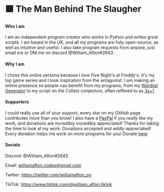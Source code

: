 # 🟪 The Man Behind The Slaugher

#### Who I am
I am an independent program creator who works in Python and writes great scripts. I am based in the UK, and all my programs are fully open-source, as well as intuitive and useful. I also take program requests from anyone, just email me or DM me on discord @William_Afton#2643 .

#### Why I am
I chose this online persona because I _love_ Five Night's at Freddy's. It's my top game series and I took inspiration from the antagonist. I am making an online presence so people can benefit from my programs, from my [Wordlist Generator](https://github.com/WilliamAfton-codes/Wordlist-Generator) to my script on the Collatz conjecture, often reffered to as [3x+1](https://github.com/WilliamAfton-codes/3Xplus1)

#### Supporters
I could really use all of your support, every star on my GitHub page contributes more than you know! I also have a [PayPal](https://www.paypal.com/donate/?hosted_button_id=KGHQH84WUYLAS) if you _really_ like my work, and donations are incredibly incredibly appreciated! Thanks for taking the time to look at my work.
Donations accepted and _wildly_ appreciated! Every donation helps me work on more programs for you! Donate [here](https://www.paypal.com/donate/?hosted_button_id=KGHQH84WUYLAS)

#### Socials
Discord: @William_Afton#2643

Email: williamafton.codes@gmail.com

Twitter: https://twitter.com/williamafton_py

TikTok: https://www.tiktok.com/@william_afton.tiktok

